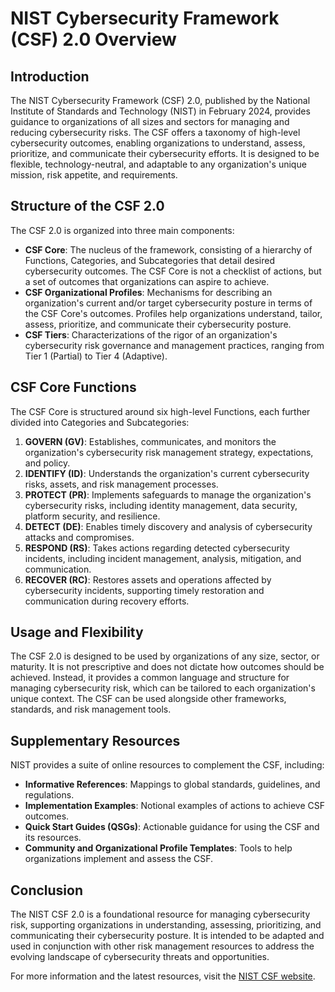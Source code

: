 # NIST Cybersecurity Framework (CSF) 2.0 Overview

## Introduction

The NIST Cybersecurity Framework (CSF) 2.0, published by the National Institute of Standards and Technology (NIST) in February 2024, provides guidance to organizations of all sizes and sectors for managing and reducing cybersecurity risks. The CSF offers a taxonomy of high-level cybersecurity outcomes, enabling organizations to understand, assess, prioritize, and communicate their cybersecurity efforts. It is designed to be flexible, technology-neutral, and adaptable to any organization's unique mission, risk appetite, and requirements.

## Structure of the CSF 2.0

The CSF 2.0 is organized into three main components:

- **CSF Core**: The nucleus of the framework, consisting of a hierarchy of Functions, Categories, and Subcategories that detail desired cybersecurity outcomes. The CSF Core is not a checklist of actions, but a set of outcomes that organizations can aspire to achieve.
- **CSF Organizational Profiles**: Mechanisms for describing an organization's current and/or target cybersecurity posture in terms of the CSF Core's outcomes. Profiles help organizations understand, tailor, assess, prioritize, and communicate their cybersecurity posture.
- **CSF Tiers**: Characterizations of the rigor of an organization's cybersecurity risk governance and management practices, ranging from Tier 1 (Partial) to Tier 4 (Adaptive).

## CSF Core Functions

The CSF Core is structured around six high-level Functions, each further divided into Categories and Subcategories:

1. **GOVERN (GV)**: Establishes, communicates, and monitors the organization's cybersecurity risk management strategy, expectations, and policy.
2. **IDENTIFY (ID)**: Understands the organization's current cybersecurity risks, assets, and risk management processes.
3. **PROTECT (PR)**: Implements safeguards to manage the organization's cybersecurity risks, including identity management, data security, platform security, and resilience.
4. **DETECT (DE)**: Enables timely discovery and analysis of cybersecurity attacks and compromises.
5. **RESPOND (RS)**: Takes actions regarding detected cybersecurity incidents, including incident management, analysis, mitigation, and communication.
6. **RECOVER (RC)**: Restores assets and operations affected by cybersecurity incidents, supporting timely restoration and communication during recovery efforts.

## Usage and Flexibility

The CSF 2.0 is designed to be used by organizations of any size, sector, or maturity. It is not prescriptive and does not dictate how outcomes should be achieved. Instead, it provides a common language and structure for managing cybersecurity risk, which can be tailored to each organization's unique context. The CSF can be used alongside other frameworks, standards, and risk management tools.

## Supplementary Resources

NIST provides a suite of online resources to complement the CSF, including:
- **Informative References**: Mappings to global standards, guidelines, and regulations.
- **Implementation Examples**: Notional examples of actions to achieve CSF outcomes.
- **Quick Start Guides (QSGs)**: Actionable guidance for using the CSF and its resources.
- **Community and Organizational Profile Templates**: Tools to help organizations implement and assess the CSF.

## Conclusion

The NIST CSF 2.0 is a foundational resource for managing cybersecurity risk, supporting organizations in understanding, assessing, prioritizing, and communicating their cybersecurity posture. It is intended to be adapted and used in conjunction with other risk management resources to address the evolving landscape of cybersecurity threats and opportunities.

For more information and the latest resources, visit the [NIST CSF website](https://www.nist.gov/cyberframework).